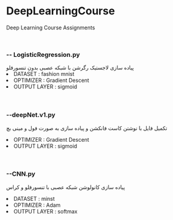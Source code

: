 # DeepLearningCourse
Deep Learning Course Assignments 


<br/>
 <h3>-- LogisticRegression.py </h3> 
	پیاده سازی لاجستیک رگرشن با شبکه عصبی بدون تنسورفلو 
<li>DATASET :  fashion mnist</li>
 <li>OPTIMIZER : Gradient Descent </li>
 <li>OUTPUT LAYER : sigmoid</li><br/><br/>
  <h3>--deepNet.v1.py  </h3>
	
 تکمیل فایل با نوشتن کاست فانکشن و  پیاده سازی به صورت فول و مینی بچ 
  <li>OPTIMIZER : Gradient Descent </li>
 <li>OUTPUT LAYER : sigmoid</li><br/><br/>
 <h3>--CNN.py </h3>

 پیاده سازی کانولوشن شبکه عصبی با تنسورفلو و کراس

<li>DATASET : minst</li>
 <li>OPTIMIZER : Adam</li>
 <li>OUTPUT LAYER : softmax</li>
